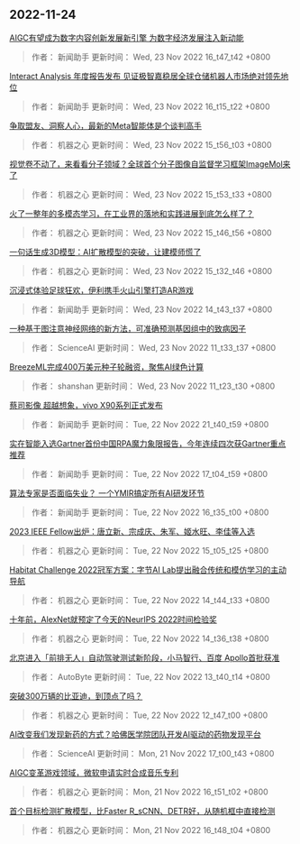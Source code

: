 
## 2022-11-24

 [AIGC有望成为数字内容创新发展新引擎 为数字经济发展注入新动能](https://www.jiqizhixin.com/articles/2022-11-23-9)

> 作者： 新闻助手  更新时间： Wed, 23 Nov 2022 16_t47_t42 +0800

 [Interact Analysis 年度报告发布  见证极智嘉稳居全球仓储机器人市场绝对领先地位](https://www.jiqizhixin.com/articles/2022-11-23-8)

> 作者： 新闻助手  更新时间： Wed, 23 Nov 2022 16_t15_t22 +0800

 [争取盟友、洞察人心，最新的Meta智能体是个谈判高手](https://www.jiqizhixin.com/articles/2022-11-23-7)

> 作者： 机器之心  更新时间： Wed, 23 Nov 2022 15_t56_t03 +0800

 [视觉卷不动了，来看看分子领域？全球首个分子图像自监督学习框架ImageMol来了](https://www.jiqizhixin.com/articles/2022-11-23-6)

> 作者： 机器之心  更新时间： Wed, 23 Nov 2022 15_t53_t33 +0800

 [火了一整年的多模态学习，在工业界的落地和实践进展到底怎么样了？](https://www.jiqizhixin.com/articles/2022-11-23-5)

> 作者： 机器之心  更新时间： Wed, 23 Nov 2022 15_t46_t56 +0800

 [一句话生成3D模型：AI扩散模型的突破，让建模师慌了](https://www.jiqizhixin.com/articles/2022-11-23-4)

> 作者： 机器之心  更新时间： Wed, 23 Nov 2022 15_t32_t46 +0800

 [沉浸式体验足球狂欢，伊利携手火山引擎打造AR游戏](https://www.jiqizhixin.com/articles/2022-11-23-3)

> 作者： 新闻助手  更新时间： Wed, 23 Nov 2022 14_t43_t37 +0800

 [一种基于图注意神经网络的新方法，可准确预测基因组中的致病因子](https://www.jiqizhixin.com/articles/2022-11-23-2)

> 作者： ScienceAI  更新时间： Wed, 23 Nov 2022 11_t33_t37 +0800

 [BreezeML完成400万美元种子轮融资，聚焦AI绿色计算](https://www.jiqizhixin.com/articles/2022-11-23)

> 作者： shanshan  更新时间： Wed, 23 Nov 2022 11_t23_t30 +0800

 [蔡司影像 超越想象，vivo X90系列正式发布](https://www.jiqizhixin.com/articles/2022-11-22-8)

> 作者： 新闻助手  更新时间： Tue, 22 Nov 2022 21_t40_t59 +0800

 [实在智能入选Gartner首份中国RPA魔力象限报告，今年连续四次获Gartner重点推荐](https://www.jiqizhixin.com/articles/2022-11-22-5)

> 作者： 新闻助手  更新时间： Tue, 22 Nov 2022 17_t04_t59 +0800

 [算法专家是否面临失业？ 一个YMIR搞定所有AI研发环节](https://www.jiqizhixin.com/articles/2022-11-22-6)

> 作者： 新闻助手  更新时间： Tue, 22 Nov 2022 16_t35_t00 +0800

 [2023 IEEE Fellow出炉：唐立新、宗成庆、朱军、姬水旺、李佳等入选](https://www.jiqizhixin.com/articles/2022-11-22-4)

> 作者： 机器之心  更新时间： Tue, 22 Nov 2022 15_t05_t25 +0800

 [Habitat Challenge 2022冠军方案：字节AI Lab提出融合传统和模仿学习的主动导航](https://www.jiqizhixin.com/articles/2022-11-22-3)

> 作者： 机器之心  更新时间： Tue, 22 Nov 2022 14_t44_t33 +0800

 [十年前，AlexNet就预定了今天的NeurIPS 2022时间检验奖](https://www.jiqizhixin.com/articles/2022-11-22-2)

> 作者： 机器之心  更新时间： Tue, 22 Nov 2022 14_t36_t38 +0800

 [北京进入「前排无人」自动驾驶测试新阶段，小马智行、百度 Apollo首批获准](https://www.jiqizhixin.com/articles/2022-11-22)

> 作者： AutoByte  更新时间： Tue, 22 Nov 2022 13_t40_t14 +0800

 [突破300万辆的比亚迪，到顶点了吗？](https://www.jiqizhixin.com/articles/2022-11-22-7)

> 作者： 机器之心  更新时间： Tue, 22 Nov 2022 12_t47_t00 +0800

 [AI改变我们发现新药的方式？哈佛医学院团队开发AI驱动的药物发现平台](https://www.jiqizhixin.com/articles/2022-11-21-7)

> 作者： ScienceAI  更新时间： Mon, 21 Nov 2022 17_t00_t43 +0800

 [AIGC变革游戏领域，微软申请实时合成音乐专利](https://www.jiqizhixin.com/articles/2022-11-21-6)

> 作者： 机器之心  更新时间： Mon, 21 Nov 2022 16_t51_t02 +0800

 [首个目标检测扩散模型，比Faster R_sCNN、DETR好，从随机框中直接检测](https://www.jiqizhixin.com/articles/2022-11-21-5)

> 作者： 机器之心  更新时间： Mon, 21 Nov 2022 16_t48_t04 +0800
